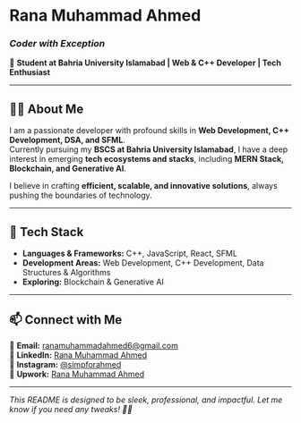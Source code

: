 
# Rana Muhammad Ahmed  
### _Coder with Exception_  

📍 **Student at Bahria University Islamabad | Web & C++ Developer | Tech Enthusiast**  

---

## 👨‍💻 About Me  
I am a passionate developer with profound skills in **Web Development, C++ Development, DSA, and SFML**.  
Currently pursuing my **BSCS at Bahria University Islamabad**, I have a deep interest in emerging **tech ecosystems and stacks**, including **MERN Stack, Blockchain, and Generative AI**.  

I believe in crafting **efficient, scalable, and innovative solutions**, always pushing the boundaries of technology.  

---

## 🚀 Tech Stack  
- **Languages & Frameworks:** C++, JavaScript, React, SFML  
- **Development Areas:** Web Development, C++ Development, Data Structures & Algorithms  
- **Exploring:** Blockchain & Generative AI  

<!-- ---

## 📊 GitHub Stats  
![Rana's GitHub Stats](https://github-readme-stats.vercel.app/api?username=ranamuhammadahmed&show_icons=true&theme=tokyonight)  
![Top Languages](https://github-readme-stats.vercel.app/api/top-langs/?username=ranamuhammadahmed&layout=compact&theme=tokyonight)  
![GitHub Activity Graph](https://github-readme-activity-graph.vercel.app/graph?username=ranamuhammadahmed&theme=tokyo-night)  
 -->
---

## 📫 Connect with Me  
📩 **Email:** [ranamuhammadahmed6@gmail.com](mailto:ranamuhammadahmed6@gmail.com)  
🔗 **LinkedIn:** [Rana Muhammad Ahmed](https://www.linkedin.com/in/rana-muhammad-ahmed-571057295/)  
📸 **Instagram:** [@simpforahmed](https://www.instagram.com/simpforahmed)  
💼 **Upwork:** [Rana Muhammad Ahmed](https://www.upwork.com/freelancers/~018924d997294ed4e5?companyReference=1881969241173456420&mp_source=share)  

---

_This README is designed to be sleek, professional, and impactful. Let me know if you need any tweaks! 🚀🔥_
